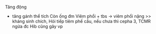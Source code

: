 Tăng động
- tăng gánh thể tích
Còn ống đm
Viêm phổi + tbs -> viêm phổi nặng >> kháng sinh chích,
Hỏi tiếp tiêm phế cầu, nếu chưa thì cepha 3, 
TCMR ngừa đc Hib cũng gây vp
